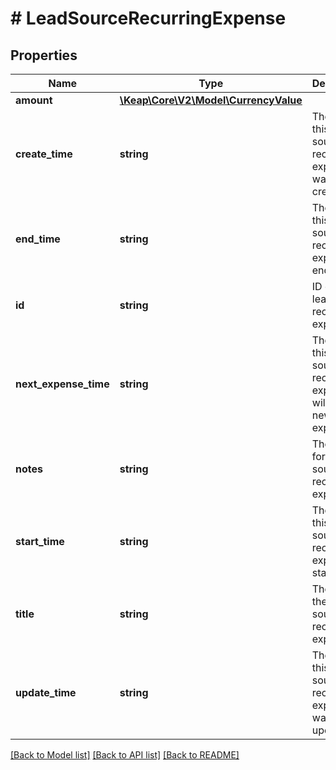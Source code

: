 # # LeadSourceRecurringExpense

## Properties

Name | Type | Description | Notes
------------ | ------------- | ------------- | -------------
**amount** | [**\Keap\Core\V2\Model\CurrencyValue**](CurrencyValue.md) |  | [optional]
**create_time** | **string** | The time this lead source recurring expense was created | [optional]
**end_time** | **string** | The time this lead source recurring expense end | [optional]
**id** | **string** | ID of the lead source recurring expense | [optional]
**next_expense_time** | **string** | The time this lead source recurring expense will incur a new expense | [optional]
**notes** | **string** | The notes for the lead source recurring expense | [optional]
**start_time** | **string** | The time this lead source recurring expense starts | [optional]
**title** | **string** | The title of the lead source recurring expense | [optional]
**update_time** | **string** | The time this lead source recurring expense was last updated | [optional]

[[Back to Model list]](../../README.md#models) [[Back to API list]](../../README.md#endpoints) [[Back to README]](../../README.md)
